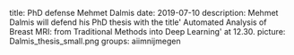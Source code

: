 title: PhD defense Mehmet Dalmis
date: 2019-07-10
description: Mehmet Dalmis will defend his PhD thesis with the title' Automated Analysis of Breast MRI: from Traditional Methods into Deep Learning' at 12.30.
picture: Dalmis_thesis_small.png
groups: aiimnijmegen

